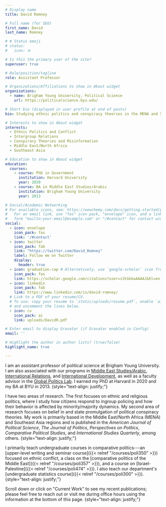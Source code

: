 ```yaml
---
# Display name
title: David Romney

# Full name (for SEO)
first_name: David
last_name: Romney

# # Status emoji
# status:
#   icon: ☕️

# Is this the primary user of the site?
superuser: true

# Role/position/tagline
role: Assistant Professor

# Organizations/Affiliations to show in About widget
organizations:
  - name: Brigham Young University, Political Science
    url: https://politicalscience.byu.edu/

# Short bio (displayed in user profile at end of posts)
bio: Studying ethnic politics and conspiracy theories in the MENA and SE Asia regions.

# Interests to show in About widget
interests:
  - Ethnic Politics and Conflict
  - Intergroup Relations
  - Conspiracy Theories and Misinformation
  - Middle East/North Africa
  - Southeast Asia

# Education to show in About widget
education:
  courses:
    - course: PhD in Government
      institution: Harvard University
      year: 2020
    - course: BA in Middle East Studies/Arabic
      institution: Brigham Young University
      year: 2013

# Social/Academic Networking
# For available icons, see: https://wowchemy.com/docs/getting-started/page-builder/#icons
#   For an email link, use "fas" icon pack, "envelope" icon, and a link in the
#   form "mailto:your-email@example.com" or "/#contact" for contact widget.
social:
  - icon: envelope
    icon_pack: fas
    link: '/#contact'
  - icon: twitter
    icon_pack: fab
    link: "https://twitter.com/David_Romney"
    label: Follow me on Twitter
    display:
      header: true
  - icon: graduation-cap # Alternatively, use `google-scholar` icon from `ai` icon pack
    icon_pack: fas
    link: https://scholar.google.com/citations?user=s3tGkkwAAAAJ&hl=en
  - icon: linkedin
    icon_pack: fab
    link: https://www.linkedin.com/in/david-romney/
  # Link to a PDF of your resume/CV.
  # To use: copy your resume to `static/uploads/resume.pdf`, enable `ai` icons in `params.yaml`,
  # and uncomment the lines below.
  - icon: cv
    icon_pack: ai
    link: uploads/DavidR.pdf

# Enter email to display Gravatar (if Gravatar enabled in Config)
email: ''

# Highlight the author in author lists? (true/false)
highlight_name: true

---
```

I am an assistant professor of political science at Brigham Young University. I am also associated with our programs in [Middle East Studies/Arabic](https://kennedy.byu.edu/middle-east-studies-arabic), [International Relations](https://kennedy.byu.edu/international-relations), and [International Development](https://kennedy.byu.edu/international-development), as well as a faculty advisor in the [Global Politics Lab](https://gpl.byu.edu/). I earned my PhD at Harvard in 2020 and my BA at BYU in 2013.
{style="text-align: justify;"}

I have two areas of research. The first focuses on ethnic and religious politics, where I study how citizens respond to ingroup policing and how their behavior is affected by minority/majority dynamics. My second area of research focuses on belief in and state promulgation of political conspiracy theories. My work is primarily based in the Middle East/North Africa (MENA) and Southeast Asia regions and is published in the *American Journal of Political Science*, *The Journal of Politics*, *Perspectives on Politics*, *Comparative Political Studies*, and *International Studies Quarterly*, among others.
{style="text-align: justify;"}

I primarily teach undergraduate courses in comparative politics---an [upper-level writing and seminar course]({{< relref "/courses/poli350" >}}) focused on ethnic conflict, a class on the [comparative politics of the Middle East]({{< relref "/courses/poli357" >}}), and a course on [Israel-Palestine]({{< relref "/courses/poli474" >}}). I also teach our department's [undergraduate statistics course]({{< relref "/courses/poli300" >}}).
{style="text-align: justify;"}

Scroll down or click on "Current Work" to see my recent publications; please feel free to reach out or visit me during office hours using the information at the bottom of this page.
{style="text-align: justify;"}
